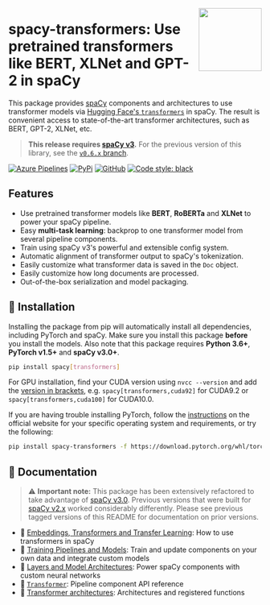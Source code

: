 <a href="https://explosion.ai"><img src="https://explosion.ai/assets/img/logo.svg" width="125" height="125" align="right" /></a>

# spacy-transformers: Use pretrained transformers like BERT, XLNet and GPT-2 in spaCy

This package provides [spaCy](https://github.com/explosion/spaCy) components and
architectures to use transformer models via
[Hugging Face's `transformers`](https://github.com/huggingface/transformers) in
spaCy. The result is convenient access to state-of-the-art transformer
architectures, such as BERT, GPT-2, XLNet, etc. 

> **This release requires [spaCy v3](https://spacy.io/usage/v3).** For
> the previous version of this library, see the
> [`v0.6.x` branch](https://github.com/explosion/spacy-transformers/tree/v0.6.x).

[![Azure Pipelines](https://img.shields.io/azure-devops/build/explosion-ai/public/18/master.svg?logo=azure-pipelines&style=flat-square)](https://dev.azure.com/explosion-ai/public/_build?definitionId=18)
[![PyPi](https://img.shields.io/pypi/v/spacy-transformers.svg?style=flat-square&logo=pypi&logoColor=white)](https://pypi.python.org/pypi/spacy-transformers)
[![GitHub](https://img.shields.io/github/release/explosion/spacy-transformers/all.svg?style=flat-square&logo=github)](https://github.com/explosion/spacy-transformers/releases)
[![Code style: black](https://img.shields.io/badge/code%20style-black-000000.svg?style=flat-square)](https://github.com/ambv/black)

## Features

- Use pretrained transformer models like **BERT**, **RoBERTa** and **XLNet** to
  power your spaCy pipeline.
- Easy **multi-task learning**: backprop to one transformer model from several
  pipeline components.
- Train using spaCy v3's powerful and extensible config system.
- Automatic alignment of transformer output to spaCy's tokenization.
- Easily customize what transformer data is saved in the `Doc` object.
- Easily customize how long documents are processed.
- Out-of-the-box serialization and model packaging.

## 🚀 Installation

Installing the package from pip will automatically install all dependencies,
including PyTorch and spaCy. Make sure you install this package **before** you
install the models. Also note that this package requires **Python 3.6+**,
**PyTorch v1.5+** and **spaCy v3.0+**.

```bash
pip install spacy[transformers]
```

For GPU installation, find your CUDA version using `nvcc --version` and add the
[version in brackets](https://spacy.io/usage/#gpu), e.g.
`spacy[transformers,cuda92]` for CUDA9.2 or `spacy[transformers,cuda100]` for
CUDA10.0.

If you are having trouble installing PyTorch, follow the
[instructions](https://pytorch.org/get-started/locally/) on the official website
for your specific operating system and requirements, or try the following:

```bash
pip install spacy-transformers -f https://download.pytorch.org/whl/torch_stable.html
```

## 📖 Documentation

> ⚠️ **Important note:** This package has been extensively refactored to take
> advantage of [spaCy v3.0](https://spacy.io). Previous versions that
> were built for [spaCy v2.x](https://v2.spacy.io) worked considerably
> differently. Please see previous tagged versions of this README for
> documentation on prior versions.

- 📘
  [Embeddings, Transformers and Transfer Learning](https://spacy.io/usage/embeddings-transformers):
  How to use transformers in spaCy
- 📘 [Training Pipelines and Models](https://spacy.io/usage/training):
  Train and update components on your own data and integrate custom models
- 📘
  [Layers and Model Architectures](https://spacy.io/usage/layers-architectures):
  Power spaCy components with custom neural networks
- 📗 [`Transformer`](https://spacy.io/api/transformer): Pipeline
  component API reference
- 📗
  [Transformer architectures](https://spacy.io/api/architectures#transformers):
  Architectures and registered functions
